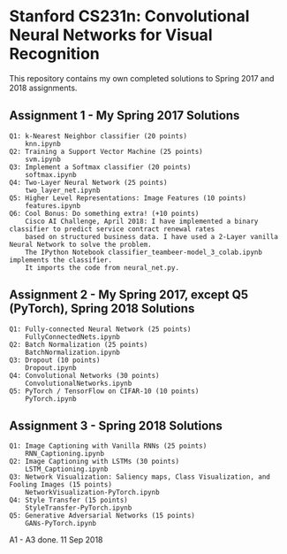 # Stanford CS231n: Convolutional Neural Networks for Visual Recognition
This repository contains my own completed solutions to Spring 2017 and 2018 assignments.

## Assignment 1 - My Spring 2017 Solutions
```
Q1: k-Nearest Neighbor classifier (20 points)
    knn.ipynb 
Q2: Training a Support Vector Machine (25 points)
    svm.ipynb 
Q3: Implement a Softmax classifier (20 points)
    softmax.ipynb 
Q4: Two-Layer Neural Network (25 points)
    two_layer_net.ipynb
Q5: Higher Level Representations: Image Features (10 points)
    features.ipynb
Q6: Cool Bonus: Do something extra! (+10 points)
    Cisco AI Challenge, April 2018: I have implemented a binary classifier to predict service contract renewal rates 
    based on structured business data. I have used a 2-Layer vanilla Neural Network to solve the problem.
    The IPython Notebook classifier_teambeer-model_3_colab.ipynb implements the classifier. 
    It imports the code from neural_net.py.
```
## Assignment 2 - My Spring 2017, except Q5 (PyTorch), Spring 2018 Solutions
```
Q1: Fully-connected Neural Network (25 points)
    FullyConnectedNets.ipynb
Q2: Batch Normalization (25 points)
    BatchNormalization.ipynb
Q3: Dropout (10 points)
    Dropout.ipynb
Q4: Convolutional Networks (30 points)
    ConvolutionalNetworks.ipynb
Q5: PyTorch / TensorFlow on CIFAR-10 (10 points)
    PyTorch.ipynb
```
## Assignment 3 - Spring 2018 Solutions
```
Q1: Image Captioning with Vanilla RNNs (25 points)
    RNN_Captioning.ipynb
Q2: Image Captioning with LSTMs (30 points)
    LSTM_Captioning.ipynb
Q3: Network Visualization: Saliency maps, Class Visualization, and Fooling Images (15 points)
    NetworkVisualization-PyTorch.ipynb
Q4: Style Transfer (15 points)
    StyleTransfer-PyTorch.ipynb
Q5: Generative Adversarial Networks (15 points)
    GANs-PyTorch.ipynb
```
A1 - A3 done. 11 Sep 2018
